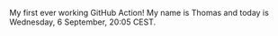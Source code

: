 My first ever working GitHub Action!
My name is Thomas and today is Wednesday, 6 September, 20:05 CEST. 
